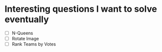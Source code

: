 # Interesting questions I want to solve eventually

- [ ] N-Queens
- [ ] Rotate Image
- [ ] Rank Teams by Votes
